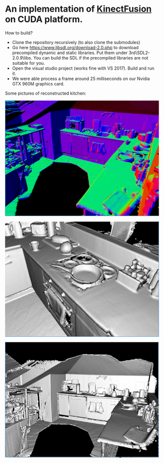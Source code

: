 # An implementation of [KinectFusion](https://www.microsoft.com/en-us/research/wp-content/uploads/2016/02/ismar2011.pdf) on CUDA platform.

How to build?
 - Clone the repository recursively (to also clone the submodules)
 - Go here https://www.libsdl.org/download-2.0.php to download precompiled dynamic and static libraries. Put them under 3rd\SDL2-2.0.9\libs. You can build the SDL if the precompiled libraries are not suitable for you.
 - Open the visual studio project (works fine with VS 2017). Build and run it.
 - We were able process a frame around 25 milliseconds on our Nvidia GTX 960M graphics card.

Some pictures of reconstructed kitchen:

 ![alt text](https://raw.githubusercontent.com/isikmustafa/kinectfusion-cuda/master/images/kitchen1.png)
 
 ![alt text](https://raw.githubusercontent.com/isikmustafa/kinectfusion-cuda/master/images/kitchen2.png)
 
 ![alt text](https://raw.githubusercontent.com/isikmustafa/kinectfusion-cuda/master/images/kitchen3.png)
